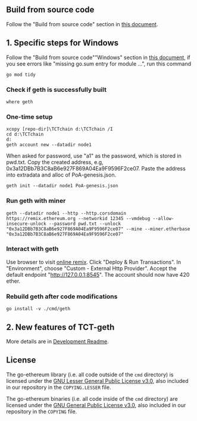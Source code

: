 ## Build from source code

Follow the "Build from source code" section in [this document](https://geth.ethereum.org/docs/getting-started/installing-geth).

## 1. Specific steps for Windows

Follow the "Build from source code"\"Windows" section in [this document](https://geth.ethereum.org/docs/getting-started/installing-geth), if you see errors like "missing go.sum entry for module ...", run this command
```shell
go mod tidy
```

### Check if geth is successfully built
```shell
where geth
```

### One-time setup
```shell
xcopy [repo-dir]\TCTchain d:\TCTchain /I
cd d:\TCTchain
d:
geth account new --datadir node1
```
When asked for password, use "a1" as the password, which is stored in pwd.txt.
Copy the created address, e.g, 0x3a12DBb7B3C8aB6e927F869A04Ea9F9596F2ce07. Paste the address into extradata and alloc of PoA-genesis.json.
```shell
geth init --datadir node1 PoA-genesis.json
```

### Run geth with miner
```shell
geth --datadir node1 --http --http.corsdomain https://remix.ethereum.org --networkid 12345 --vmdebug --allow-insecure-unlock --password pwd.txt --unlock "0x3a12DBb7B3C8aB6e927F869A04Ea9F9596F2ce07" --mine --miner.etherbase "0x3a12DBb7B3C8aB6e927F869A04Ea9F9596F2ce07"
```

### Interact with geth
Use browser to visit [online remix](https://remix.ethereum.org/).
Click "Deploy & Run Transactions". In "Environment", choose "Custom - External Http Provider". Accept the default endpoint "http://127.0.0.1:8545".
The account should now have 420 ether.

### Rebuild geth after code modifications
```shell
go install -v ./cmd/geth
```

## 2. New features of TCT-geth
More details are in [Development Readme](develop.md).

## License

The go-ethereum library (i.e. all code outside of the `cmd` directory) is licensed under the
[GNU Lesser General Public License v3.0](https://www.gnu.org/licenses/lgpl-3.0.en.html),
also included in our repository in the `COPYING.LESSER` file.

The go-ethereum binaries (i.e. all code inside of the `cmd` directory) are licensed under the
[GNU General Public License v3.0](https://www.gnu.org/licenses/gpl-3.0.en.html), also
included in our repository in the `COPYING` file.
